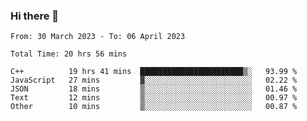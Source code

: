 ### Hi there 👋

<!--
**wangsy503/wangsy503** is a ✨ _special_ ✨ repository because its `README.md` (this file) appears on your GitHub profile.

Here are some ideas to get you started:

- 🔭 I’m currently working on ...
- 🌱 I’m currently learning ...
- 👯 I’m looking to collaborate on ...
- 🤔 I’m looking for help with ...
- 💬 Ask me about ...
- 📫 How to reach me: ...
- 😄 Pronouns: ...
- ⚡ Fun fact: ...
-->
<!--START_SECTION:waka-->

```text
From: 30 March 2023 - To: 06 April 2023

Total Time: 20 hrs 56 mins

C++          19 hrs 41 mins  ███████████████████████▒░   93.99 %
JavaScript   27 mins         ▓░░░░░░░░░░░░░░░░░░░░░░░░   02.22 %
JSON         18 mins         ▒░░░░░░░░░░░░░░░░░░░░░░░░   01.46 %
Text         12 mins         ▒░░░░░░░░░░░░░░░░░░░░░░░░   00.97 %
Other        10 mins         ▒░░░░░░░░░░░░░░░░░░░░░░░░   00.87 %
```

<!--END_SECTION:waka-->
